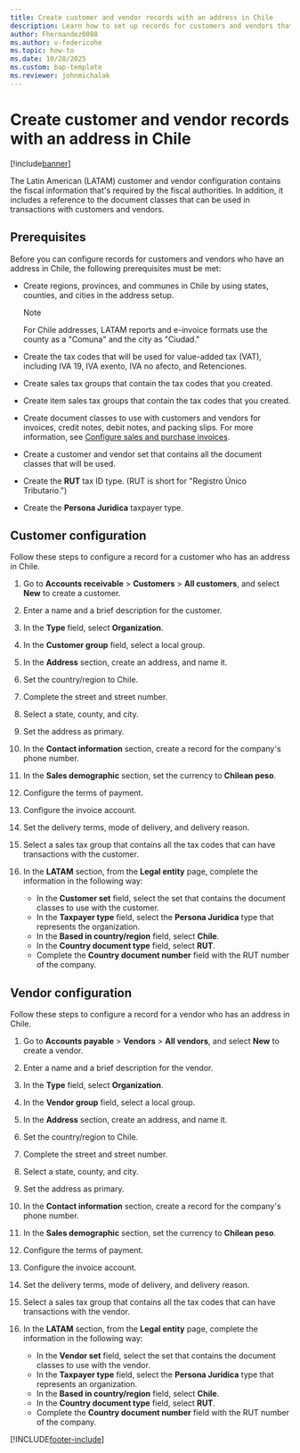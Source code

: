 ```yaml
---
title: Create customer and vendor records with an address in Chile
description: Learn how to set up records for customers and vendors that are located in Chile, including prerequisites and an outline on customer configuration.
author: Fhernandez0088
ms.author: v-federicohe
ms.topic: how-to
ms.date: 10/28/2025
ms.custom: bap-template
ms.reviewer: johnmichalak
---
```


# Create customer and vendor records with an address in Chile

[!include[banner](../../includes/banner.md)]

The Latin American (LATAM) customer and vendor configuration contains the fiscal information that's required by the fiscal authorities. In addition, it includes a reference to the document classes that can be used in transactions with customers and vendors.

## Prerequisites

Before you can configure records for customers and vendors who have an address in Chile, the following prerequisites must be met:

- Create regions, provinces, and communes in Chile by using states, counties, and cities in the address setup.

  > [!NOTE]
  > For Chile addresses, LATAM reports and e-invoice formats use the county as a "Comuna" and the city as "Ciudad."

- Create the tax codes that will be used for value-added tax (VAT), including IVA 19, IVA exento, IVA no afecto, and Retenciones.
- Create sales tax groups that contain the tax codes that you created.
- Create item sales tax groups that contain the tax codes that you created.
- Create document classes to use with customers and vendors for invoices, credit notes, debit notes, and packing slips. For more information, see [Configure sales and purchase invoices](ltm-chile-configure-sales-purchase-invoices.md).
- Create a customer and vendor set that contains all the document classes that will be used.
- Create the **RUT** tax ID type. (RUT is short for "Registro Único Tributario.")
- Create the **Persona Juridica** taxpayer type.

## Customer configuration

Follow these steps to configure a record for a customer who has an address in Chile.

1. Go to **Accounts receivable** \> **Customers** \> **All customers**, and select **New** to create a customer.
2. Enter a name and a brief description for the customer.
3. In the **Type** field, select **Organization**.
4. In the **Customer group** field, select a local group.
5. In the **Address** section, create an address, and name it.
6. Set the country/region to Chile.
7. Complete the street and street number.
8. Select a state, county, and city.
9. Set the address as primary.
10. In the **Contact information** section, create a record for the company's phone number.
11. In the **Sales demographic** section, set the currency to **Chilean peso**.
12. Configure the terms of payment.
13. Configure the invoice account.
14. Set the delivery terms, mode of delivery, and delivery reason.
15. Select a sales tax group that contains all the tax codes that can have transactions with the customer.
16. In the **LATAM** section, from the **Legal entity** page, complete the information in the following way:

    - In the **Customer set** field, select the set that contains the document classes to use with the customer.
    - In the **Taxpayer type** field, select the **Persona Juridica** type that represents the organization.
    - In the **Based in country/region** field, select **Chile**.
    - In the **Country document type** field, select **RUT**.
    - Complete the **Country document number** field with the RUT number of the company.

## Vendor configuration

Follow these steps to configure a record for a vendor who has an address in Chile.

1. Go to **Accounts payable** \> **Vendors** \> **All vendors**, and select **New** to create a vendor.
2. Enter a name and a brief description for the vendor.
3. In the **Type** field, select **Organization**.
4. In the **Vendor group** field, select a local group.
5. In the **Address** section, create an address, and name it.
6. Set the country/region to Chile.
7. Complete the street and street number.
8. Select a state, county, and city.
9. Set the address as primary.
10. In the **Contact information** section, create a record for the company's phone number.
11. In the **Sales demographic** section, set the currency to **Chilean peso**.
12. Configure the terms of payment.
13. Configure the invoice account.
14. Set the delivery terms, mode of delivery, and delivery reason.
15. Select a sales tax group that contains all the tax codes that can have transactions with the vendor.
16. In the **LATAM** section, from the **Legal entity** page, complete the information in the following way:

    - In the **Vendor set** field, select the set that contains the document classes to use with the vendor.
    - In the **Taxpayer type** field, select the **Persona Juridica** type that represents an organization.
    - In the **Based in country/region** field, select **Chile**.
    - In the **Country document type** field, select **RUT**.
    - Complete the **Country document number** field with the RUT number of the company.

[!INCLUDE[footer-include](../../../includes/footer-banner.md)]
